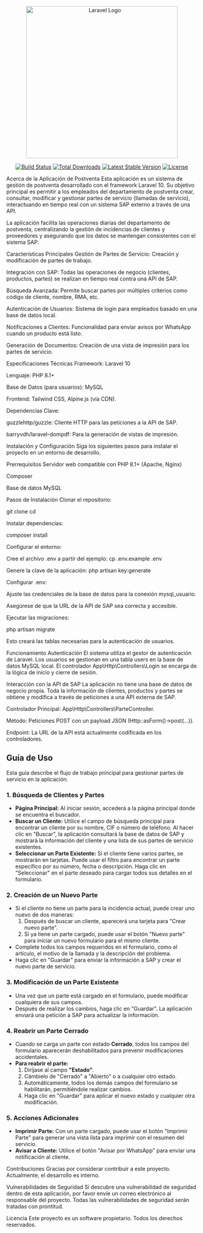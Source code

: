 <p align="center"><a href="https://laravel.com" target="_blank"><img src="https://raw.githubusercontent.com/laravel/art/master/logo-lockup/5%20SVG/2%20CMYK/1%20Full%20Color/laravel-logolockup-cmyk-red.svg" width="400" alt="Laravel Logo"></a></p>

<p align="center">
<a href="#"><img src="https://github.com/laravel/framework/workflows/tests/badge.svg" alt="Build Status"></a>
<a href="#"><img src="https://img.shields.io/packagist/dt/laravel/framework" alt="Total Downloads"></a>
<a href="#"><img src="https://img.shields.io/packagist/v/laravel/framework" alt="Latest Stable Version"></a>
<a href="#"><img src="https://img.shields.io/packagist/l/laravel/framework" alt="License"></a>
</p>

Acerca de la Aplicación de Postventa
Esta aplicación es un sistema de gestión de postventa desarrollado con el framework Laravel 10. Su objetivo principal es permitir a los empleados del departamento de postventa crear, consultar, modificar y gestionar partes de servicio (llamadas de servicio), interactuando en tiempo real con un sistema SAP externo a través de una API.

La aplicación facilita las operaciones diarias del departamento de postventa, centralizando la gestión de incidencias de clientes y proveedores y asegurando que los datos se mantengan consistentes con el sistema SAP.

Características Principales
Gestión de Partes de Servicio: Creación y modificación de partes de trabajo.

Integración con SAP: Todas las operaciones de negocio (clientes, productos, partes) se realizan en tiempo real contra una API de SAP.

Búsqueda Avanzada: Permite buscar partes por múltiples criterios como código de cliente, nombre, RMA, etc.

Autenticación de Usuarios: Sistema de login para empleados basado en una base de datos local.

Notificaciones a Clientes: Funcionalidad para enviar avisos por WhatsApp cuando un producto está listo.

Generación de Documentos: Creación de una vista de impresión para los partes de servicio.

Especificaciones Técnicas
Framework: Laravel 10

Lenguaje: PHP 8.1+

Base de Datos (para usuarios): MySQL

Frontend: Tailwind CSS, Alpine.js (vía CDN).

Dependencias Clave:

guzzlehttp/guzzle: Cliente HTTP para las peticiones a la API de SAP.

barryvdh/laravel-dompdf: Para la generación de vistas de impresión.

Instalación y Configuración
Siga los siguientes pasos para instalar el proyecto en un entorno de desarrollo.

Prerrequisitos
Servidor web compatible con PHP 8.1+ (Apache, Nginx)

Composer

Base de datos MySQL

Pasos de Instalación
Clonar el repositorio:

git clone <url-del-repositorio>
cd <directorio-del-proyecto>

Instalar dependencias:

composer install

Configurar el entorno:

Cree el archivo .env a partir del ejemplo: cp .env.example .env

Genere la clave de la aplicación: php artisan key:generate

Configurar .env:

Ajuste las credenciales de la base de datos para la conexión mysql_usuario.

Asegúrese de que la URL de la API de SAP sea correcta y accesible.

Ejecutar las migraciones:

php artisan migrate

Esto creará las tablas necesarias para la autenticación de usuarios.

Funcionamiento
Autenticación
El sistema utiliza el gestor de autenticación de Laravel. Los usuarios se gestionan en una tabla users en la base de datos MySQL local. El controlador App\Http\Controllers\Login se encarga de la lógica de inicio y cierre de sesión.

Interacción con la API de SAP
La aplicación no tiene una base de datos de negocio propia. Toda la información de clientes, productos y partes se obtiene y modifica a través de peticiones a una API externa de SAP.

Controlador Principal: App\Http\Controllers\ParteController.

Método: Peticiones POST con un payload JSON (Http::asForm()->post(...)).

Endpoint: La URL de la API está actualmente codificada en los controladores.


## Guía de Uso

Esta guía describe el flujo de trabajo principal para gestionar partes de servicio en la aplicación.

### 1. Búsqueda de Clientes y Partes

-   **Página Principal:** Al iniciar sesión, accederá a la página principal donde se encuentra el buscador.
-   **Buscar un Cliente:** Utilice el campo de búsqueda principal para encontrar un cliente por su nombre, CIF o número de teléfono. Al hacer clic en "Buscar", la aplicación consultará la base de datos de SAP y mostrará la información del cliente y una lista de sus partes de servicio existentes.
-   **Seleccionar un Parte Existente:** Si el cliente tiene varios partes, se mostrarán en tarjetas. Puede usar el filtro para encontrar un parte específico por su número, fecha o descripción. Haga clic en "Seleccionar" en el parte deseado para cargar todos sus detalles en el formulario.

### 2. Creación de un Nuevo Parte

-   Si el cliente no tiene un parte para la incidencia actual, puede crear uno nuevo de dos maneras:
    1.  Después de buscar un cliente, aparecerá una tarjeta para "Crear nuevo parte".
    2.  Si ya tiene un parte cargado, puede usar el botón "Nuevo parte" para iniciar un nuevo formulario para el mismo cliente.
-   Complete todos los campos requeridos en el formulario, como el artículo, el motivo de la llamada y la descripción del problema.
-   Haga clic en "Guardar" para enviar la información a SAP y crear el nuevo parte de servicio.

### 3. Modificación de un Parte Existente

-   Una vez que un parte está cargado en el formulario, puede modificar cualquiera de sus campos.
-   Después de realizar los cambios, haga clic en "Guardar". La aplicación enviará una petición a SAP para actualizar la información.

### 4. Reabrir un Parte Cerrado

-   Cuando se carga un parte con estado **Cerrado**, todos los campos del formulario aparecerán deshabilitados para prevenir modificaciones accidentales.
-   **Para reabrir el parte:**
    1.  Diríjase al campo **"Estado"**.
    2.  Cámbielo de "Cerrado" a "Abierto" o a cualquier otro estado.
    3.  Automáticamente, todos los demás campos del formulario se habilitarán, permitiéndole realizar cambios.
    4.  Haga clic en "Guardar" para aplicar el nuevo estado y cualquier otra modificación.

### 5. Acciones Adicionales

-   **Imprimir Parte:** Con un parte cargado, puede usar el botón "Imprimir Parte" para generar una vista lista para imprimir con el resumen del servicio.
-   **Avisar a Cliente:** Utilice el botón "Avisar por WhatsApp" para enviar una notificación al cliente.

Contribuciones
Gracias por considerar contribuir a este proyecto. Actualmente, el desarrollo es interno.

Vulnerabilidades de Seguridad
Si descubre una vulnerabilidad de seguridad dentro de esta aplicación, por favor envíe un correo electrónico al responsable del proyecto. Todas las vulnerabilidades de seguridad serán tratadas con prontitud.

Licencia
Este proyecto es un software propietario. Todos los derechos reservados.

